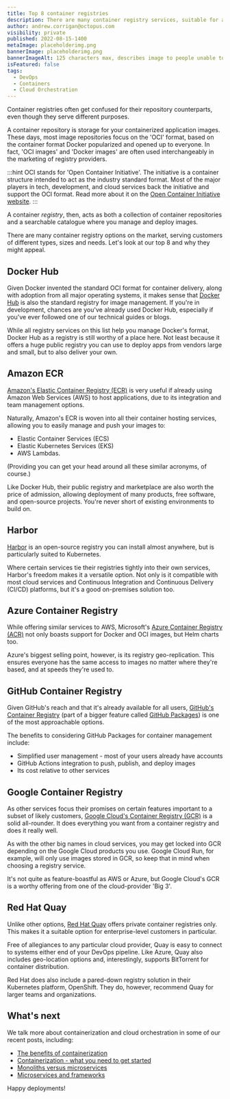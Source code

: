 ```yaml
---
title: Top 8 container registries
description: There are many container registry services, suitable for all different kinds of teams. We look at the top 8 and why you might consider them.
author: andrew.corrigan@octopus.com
visibility: private
published: 2022-08-15-1400
metaImage: placeholderimg.png
bannerImage: placeholderimg.png
bannerImageAlt: 125 characters max, describes image to people unable to see it.
isFeatured: false
tags: 
  - DevOps
  - Containers
  - Cloud Orchestration
---
```


Container registries often get confused for their repository counterparts, even though they serve different purposes.

A container repository is storage for your containerized application images. These days, most image repositories focus on the 'OCI' format, based on the container format Docker popularized and opened up to everyone. In fact, 'OCI images' and 'Docker images' are often used interchangeably in the marketing of registry providers.

:::hint
OCI stands for 'Open Container Initiative'. The initiative is a container structure intended to act as the industry standard format. Most of the major players in tech, development, and cloud services back the initiative and support the OCI format. Read more about it on the [Open Container Initiative website](https://opencontainers.org/).
:::

A container *registry*, then, acts as both a collection of container repositories and a searchable catalogue where you manage and deploy images.

There are many container registry options on the market, serving customers of different types, sizes and needs. Let's look at our top 8 and why they might appeal.

## Docker Hub

Given Docker invented the standard OCI format for container delivery, along with adoption from all major operating systems, it makes sense that [Docker Hub](https://hub.docker.com/) is also the standard registry for image management. If you're in development, chances are you've already used Docker Hub, especially if you've ever followed one of our technical guides or blogs.

While all registry services on this list help you manage Docker's format, Docker Hub as a registry is still worthy of a place here. Not least because it offers a huge public registry you can use to deploy apps from vendors large and small, but to also deliver your own.

## Amazon ECR

[Amazon's Elastic Container Registry (ECR)](https://aws.amazon.com/ecr/) is very useful if already using Amazon Web Services (AWS) to host applications, due to its integration and team management options.

Naturally, Amazon's ECR is woven into all their container hosting services, allowing you to easily manage and push your images to:

- Elastic Container Services (ECS)
- Elastic Kubernetes Services (EKS)
- AWS Lambdas.

(Providing you can get your head around all these similar acronyms, of course.)

Like Docker Hub, their public registry and marketplace are also worth the price of admission, allowing deployment of many products, free software, and open-source projects. You're never short of existing environments to build on.

## Harbor

[Harbor](https://goharbor.io/) is an open-source registry you can install almost anywhere, but is particularly suited to Kubernetes.

Where certain services tie their registries tightly into their own services, Harbor's freedom makes it a versatile option. Not only is it compatible with most cloud services and Continuous Integration and Continuous Delivery (CI/CD) platforms, but it's a good on-premises solution too.

## Azure Container Registry

While offering similar services to AWS, Microsoft's [Azure Container Registry (ACR)](https://azure.microsoft.com/en-au/services/container-registry/) not only boasts support for Docker and OCI images, but Helm charts too.

Azure's biggest selling point, however, is its registry geo-replication. This ensures everyone has the same access to images no matter where they're based, and at speeds they're used to.

## GitHub Container Registry

Given GitHub's reach and that it's already available for all users, [GitHub's Container Registry](https://docs.github.com/en/packages/working-with-a-github-packages-registry/working-with-the-container-registry) (part of a bigger feature called [GitHub Packages](https://github.com/features/packages)) is one of the most approachable options.

The benefits to considering GitHub Packages for container management include:

- Simplified user management - most of your users already have accounts
- GitHub Actions integration to push, publish, and deploy images
- Its cost relative to other services

## Google Container Registry

As other services focus their promises on certain features important to a subset of likely customers, [Google Cloud's Container Registry (GCR)](https://cloud.google.com/container-registry/) is a solid all-rounder. It does everything you want from a container registry and does it really well.

As with the other big names in cloud services, you may get locked into GCR depending on the Google Cloud products you use. Google Cloud Run, for example, will only use images stored in GCR, so keep that in mind when choosing a registry service.

It's not quite as feature-boastful as AWS or Azure, but Google Cloud's GCR is a worthy offering from one of the cloud-provider 'Big 3'.

## Red Hat Quay

Unlike other options, [Red Hat Quay](https://www.redhat.com/en/technologies/cloud-computing/quay) offers private container registries only. This makes it a suitable option for enterprise-level customers in particular.

Free of allegiances to any particular cloud provider, Quay is easy to connect to systems either end of your DevOps pipeline. Like Azure, Quay also includes geo-location options and, interestingly, supports BitTorrent for container distribution. 

Red Hat does also include a pared-down registry solution in their Kubernetes platform, OpenShift. They do, however, recommend Quay for larger teams and organizations.

## What's next

 We talk more about containerization and cloud orchestration in some of our recent posts, including:

- [The benefits of containerization](https://octopus.com/blog/benefits-of-containerization)
- [Containerization - what you need to get started](https://octopus.com/blog/get-started-containers)
- [Monoliths versus microservices](https://octopus.com/blog/monoliths-vs-microservices)
- [Microservices and frameworks](https://octopus.com/blog/microservices-and-frameworks)

Happy deployments! 
